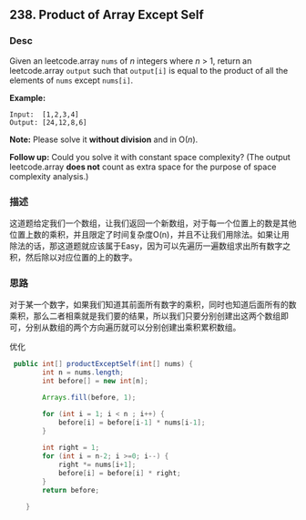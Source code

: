 ## 238. Product of Array Except Self



### Desc

Given an leetcode.array `nums` of *n* integers where *n* > 1,  return an leetcode.array `output` such that `output[i]` is equal to the product of all the elements of `nums` except `nums[i]`.

**Example:**

```
Input:  [1,2,3,4]
Output: [24,12,8,6]
```

**Note:** Please solve it **without division** and in O(*n*).

**Follow up:**
Could you solve it with constant space complexity? (The output leetcode.array **does not** count as extra space for the purpose of space complexity analysis.)



### 描述

这道题给定我们一个数组，让我们返回一个新数组，对于每一个位置上的数是其他位置上数的乘积，并且限定了时间复杂度O(n)，并且不让我们用除法。如果让用除法的话，那这道题就应该属于Easy，因为可以先遍历一遍数组求出所有数字之积，然后除以对应位置的上的数字。





### 思路

对于某一个数字，如果我们知道其前面所有数字的乘积，同时也知道后面所有的数乘积，那么二者相乘就是我们要的结果，所以我们只要分别创建出这两个数组即可，分别从数组的两个方向遍历就可以分别创建出乘积累积数组。







优化

```java
 public int[] productExceptSelf(int[] nums) {
        int n = nums.length;
        int before[] = new int[n];

        Arrays.fill(before, 1);

        for (int i = 1; i < n ; i++) {
            before[i] = before[i-1] * nums[i-1];
        }
        
        int right = 1;
        for (int i = n-2; i >=0; i--) {
            right *= nums[i+1];
            before[i] = before[i] * right;
        }
        return before;

    }
```

